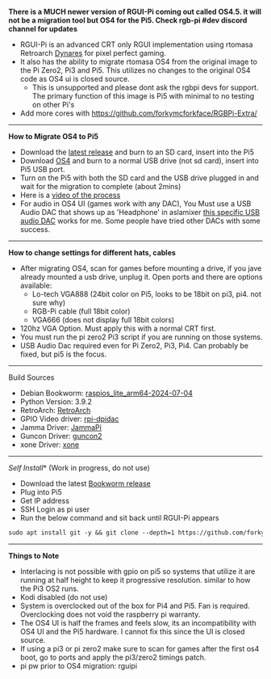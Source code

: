 **There is a MUCH newer version of RGUI-Pi coming out called OS4.5. it will not be a migration tool but OS4 for the Pi5. Check rgb-pi #dev discord channel for updates** 


- RGUI-Pi is an advanced CRT only RGUI implementation using rtomasa Retroarch [Dynares](https://github.com/forkymcforkface/RetroArch/edit/master/dynaresinfo.md) for pixel perfect gaming. 
- It also has the ability to migrate rtomasa OS4 from the original image to the Pi Zero2, Pi3 and Pi5. This utilizes no changes to the original OS4 code as OS4 ui is closed source.
   - This is unsupported and please dont ask the rgbpi devs for support. The primary function of this image is Pi5 with minimal to no testing on other Pi's
- Add more cores with https://github.com/forkymcforkface/RGBPi-Extra/
------------------------
**How to Migrate OS4 to Pi5**
- Download the [latest release](https://github.com/forkymcforkface/RGUI-Pi/releases) and burn to an SD card, insert into the Pi5
- Download [OS4](https://www.rgb-pi.com/#os) and burn to a normal USB drive (not sd card), insert into Pi5 USB port.
- Turn on the Pi5 with both the SD card and the USB drive plugged in and wait for the migration to complete (about 2mins)
- Here is a [video of the process](https://youtu.be/CJom1TIRI6g) 
- For audio in OS4 UI (games work with any DAC), You Must use a USB Audio DAC that shows up as 'Headphone' in aslamixer [this specific USB audio DAC](https://a.co/d/2eTi2mp) works for me. Some people have tried other DACs with some success. 

------------------------
**How to change settings for different hats, cables**
- After migrating OS4, scan for games before mounting a drive, if you jave already mounted a usb drive, unplug it. Open ports and there are options available:
   - Lo-tech VGA888 (24bit color on Pi5, looks to be 18bit on pi3, pi4. not sure why)
   - RGB-Pi cable (full 18bit color)
   - VGA666 (does not display full 18bit colors)
- 120hz VGA Option. Must apply this with a normal CRT first.
- You must run the pi zero2 Pi3 script if you are running on those systems.
- USB Audio Dac required even for Pi Zero2, Pi3, Pi4. Can probably be fixed, but pi5 is the focus. 
------------------------
Build Sources
- Debian Bookworm: [raspios_lite_arm64-2024-07-04](https://downloads.raspberrypi.com/raspios_lite_arm64/images/)
- Python Version: 3.9.2
- RetroArch: [RetroArch](https://github.com/forkymcforkface/RetroArch)
- GPIO Video driver: [rpi-dpidac](https://github.com/forkymcforkface/rpi-dpidac)
- Jamma Driver: [JammaPi](https://github.com/forkymcforkface/JammaPi)
- Guncon Driver: [guncon2](https://github.com/rtomasa/guncon2)
- xone Driver: [xone](https://github.com/forkymcforkface/xone)
------------------------


*Self Install** (Work in progress, do not use)
   - Download the latest [Bookworm release](https://downloads.raspberrypi.com/raspios_lite_arm64/images/)
   - Plug into Pi5
   - Get IP address
   - SSH Login as pi user
   - Run the below command and sit back until RGUI-Pi appears
   ```markdown
   sudo apt install git -y && git clone --depth=1 https://github.com/forkymcforkface/RGUI-Pi.git && cd RGUI-Pi && chmod +x Install-RGUI.sh && ./Install-RGUI.sh
   ```
--------------------
 
**Things to Note**
- Interlacing is not possible with gpio on pi5 so systems that utilize it are running at half height to keep it progressive resolution. similar to how the Pi3 OS2 runs. 
- Kodi disabled (do not use)
- System is overclocked out of the box for Pi4 and Pi5. Fan is required. Overclocking does not void the raspberry pi warranty. 
- The OS4 UI is half the frames and feels slow, its an incompatibility with OS4 UI and the Pi5 hardware. I cannot fix this since the UI is closed source.
- If using a pi3 or pi zero2 make sure to scan for games after the first os4 boot, go to ports and apply the pi3/zero2 timings patch.
- pi pw prior to OS4 migration: rguipi
